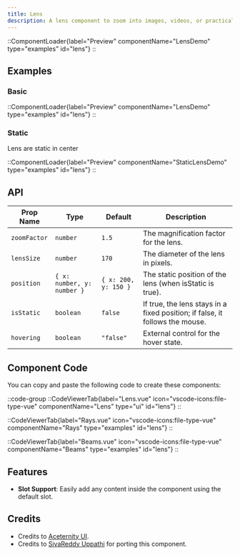 ```yaml
---
title: Lens
description: A lens component to zoom into images, videos, or practically anything.
---
```


::ComponentLoader{label="Preview" componentName="LensDemo" type="examples" id="lens"}
::

## Examples

### Basic

::ComponentLoader{label="Preview" componentName="LensDemo" type="examples" id="lens"}
::

### Static

Lens are static in center

::ComponentLoader{label="Preview" componentName="StaticLensDemo" type="examples" id="lens"}
::

## API

| Prop Name    | Type                       | Default              | Description                                                                  |
| ------------ | -------------------------- | -------------------- | ---------------------------------------------------------------------------- |
| `zoomFactor` | `number`                   | `1.5`                | The magnification factor for the lens.                                       |
| `lensSize`   | `number`                   | `170`                | The diameter of the lens in pixels.                                          |
| `position`   | `{ x: number, y: number }` | `{ x: 200, y: 150 }` | The static position of the lens (when isStatic is true).                     |
| `isStatic`   | `boolean`                  | `false`              | If true, the lens stays in a fixed position; if false, it follows the mouse. |
| `hovering`   | `boolean`                  | `"false"`            | External control for the hover state.                                        |

## Component Code

You can copy and paste the following code to create these components:

::code-group
::CodeViewerTab{label="Lens.vue" icon="vscode-icons:file-type-vue" componentName="Lens" type="ui" id="lens"}
::

::CodeViewerTab{label="Rays.vue" icon="vscode-icons:file-type-vue" componentName="Rays" type="examples" id="lens"}
::

::CodeViewerTab{label="Beams.vue" icon="vscode-icons:file-type-vue" componentName="Beams" type="examples" id="lens"}
::

## Features

- **Slot Support**: Easily add any content inside the component using the default slot.

## Credits

- Credits to [Aceternity UI](https://ui.aceternity.com/components/lens).
- Credits to [SivaReddy Uppathi](https://github.com/sivareddyuppathi) for porting this component.
